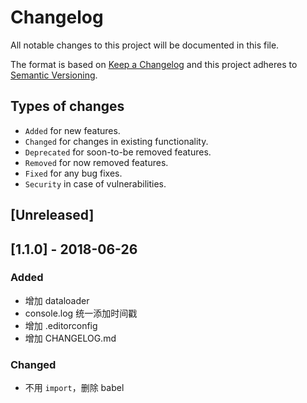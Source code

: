 # Changelog
All notable changes to this project will be documented in this file.

The format is based on [Keep a Changelog](http://keepachangelog.com/en/1.0.0/)
and this project adheres to [Semantic Versioning](http://semver.org/spec/v2.0.0.html).

## Types of changes

- `Added` for new features.
- `Changed` for changes in existing functionality.
- `Deprecated` for soon-to-be removed features.
- `Removed` for now removed features.
- `Fixed` for any bug fixes.
- `Security` in case of vulnerabilities.


## [Unreleased]


## [1.1.0] - 2018-06-26
### Added
- 增加 dataloader
- console.log 统一添加时间戳
- 增加 .editorconfig
- 增加 CHANGELOG.md

### Changed
- 不用 `import`，删除 babel
